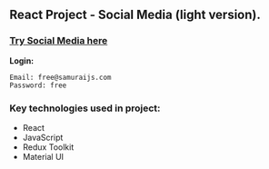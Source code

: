## React Project - Social Media (light version).

### [Try Social Media here](https://katherinafed.github.io/social-media)

**Login:**
```
Email: free@samuraijs.com
Password: free
```

### Key technologies used in project:
- React
- JavaScript
- Redux Toolkit
- Material UI
